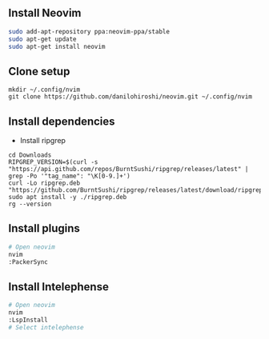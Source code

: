 ## Install Neovim

```bash
sudo add-apt-repository ppa:neovim-ppa/stable
sudo apt-get update
sudo apt-get install neovim
```

## Clone setup

```
mkdir ~/.config/nvim
git clone https://github.com/danilohiroshi/neovim.git ~/.config/nvim
```

## Install dependencies
- Install ripgrep
```
cd Downloads
RIPGREP_VERSION=$(curl -s "https://api.github.com/repos/BurntSushi/ripgrep/releases/latest" | grep -Po '"tag_name": "\K[0-9.]+')
curl -Lo ripgrep.deb "https://github.com/BurntSushi/ripgrep/releases/latest/download/ripgrep_${RIPGREP_VERSION}_amd64.deb"
sudo apt install -y ./ripgrep.deb
rg --version
```

## Install plugins

```bash
# Open neovim
nvim
:PackerSync
```

## Install Intelephense

```bash
# Open neovim
nvim
:LspInstall
# Select intelephense
```